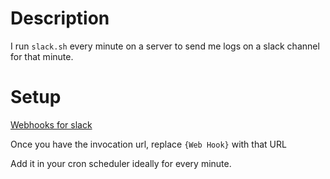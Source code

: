 # Description
I run `slack.sh` every minute on a server to send me logs on a slack channel for that minute. 

# Setup
[Webhooks for slack](https://api.slack.com/incoming-webhooks)

Once you have the invocation url, replace `{Web Hook}` with that URL

Add it in your cron scheduler ideally for every minute.

